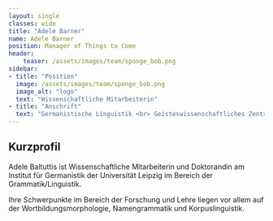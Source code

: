 ```yaml
---
layout: single
classes: wide
title: "Adele Barner"
name: Adele Barner
position: Manager of Things to Come
header:
    teaser: /assets/images/team/sponge_bob.png
sidebar:
- title: "Position"
  image: /assets/images/team/sponge_bob.png
  image_alt: "logo"
  text: "Wissenschaftliche Mitarbeiterin"
- title: "Anschrift"
  text: "Germanistische Linguistik <br> Geisteswissenschaftliches Zentrum <br> Beethovenstraße 15, Raum 1412 <br> 04107 Leipzig"
---
```



## Kurzprofil

Adele Baltuttis ist Wissenschaftliche Mitarbeiterin und Doktorandin am Institut für Germanistik der Universität Leipzig 
im Bereich der Grammatik/Linguistik.

Ihre Schwerpunkte im Bereich der Forschung und Lehre liegen vor allem auf der Wortbildungsmorphologie, Namengrammatik und Korpuslinguistik.



